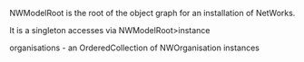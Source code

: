 NWModelRoot is the root of the object graph for an installation of NetWorks.

It is a singleton accesses via NWModelRoot>instance

organisations - an OrderedCollection of NWOrganisation instances